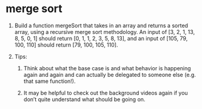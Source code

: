 # merge sort

1. Build a function mergeSort that takes in an array and returns a sorted array, using a recursive merge sort methodology. An input of [3, 2, 1, 13, 8, 5, 0, 1] should return [0, 1, 1, 2, 3, 5, 8, 13], and an input of [105, 79, 100, 110] should return [79, 100, 105, 110].

2. Tips:
    1. Think about what the base case is and what behavior is happening again and again and can actually be delegated to someone else (e.g. that same function!).

    2. It may be helpful to check out the background videos again if you don’t quite understand what should be going on.
